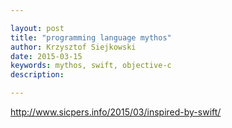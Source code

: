 ```yaml
---

layout: post
title: "programming language mythos"
author: Krzysztof Siejkowski
date: 2015-03-15
keywords: mythos, swift, objective-c
description: 

---
```



http://www.sicpers.info/2015/03/inspired-by-swift/
